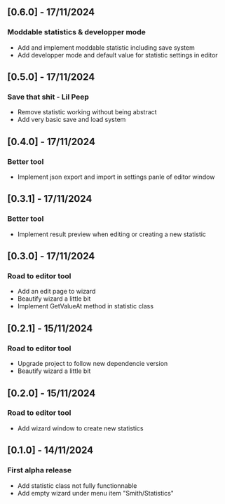 ## [0.6.0] - 17/11/2024
### Moddable statistics & developper mode
- Add and implement moddable statistic including save system
- Add developper mode and default value for statistic settings in editor

## [0.5.0] - 17/11/2024
### Save that shit - Lil Peep
- Remove statistic working without being abstract
- Add very basic save and load system

## [0.4.0] - 17/11/2024
### Better tool
- Implement json export and import in settings panle of editor window

## [0.3.1] - 17/11/2024
### Better tool
- Implement result preview when editing or creating a new statistic

## [0.3.0] - 17/11/2024
### Road to editor tool
- Add an edit page to wizard
- Beautify wizard a little bit
- Implement GetValueAt method in statistic class 

## [0.2.1] - 15/11/2024
### Road to editor tool
- Upgrade project to follow new dependencie version
- Beautify wizard a little bit

## [0.2.0] - 15/11/2024
### Road to editor tool
- Add wizard window to create new statistics

## [0.1.0] - 14/11/2024
### First alpha release
- Add statistic class not fully functionnable
- Add empty wizard under menu item "Smith/Statistics"